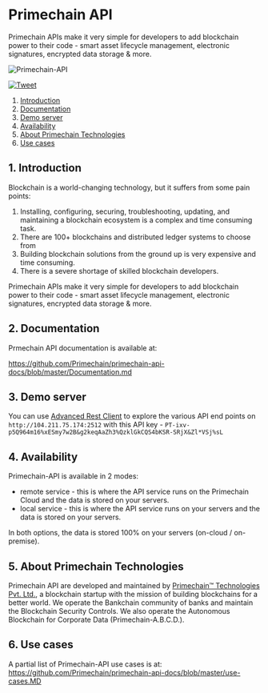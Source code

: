 # Primechain API

Primechain APIs make it very simple for developers to add blockchain power to their code - smart asset lifecycle management, electronic signatures, encrypted data storage & more.

![Primechain-API](http://www.primechaintech.com/images/projects/api-github.png)

[![Tweet](https://img.shields.io/twitter/url/http/shields.io.svg?style=social)](https://twitter.com/intent/tweet?text=Add%20blockchain%20power%20to%20your%20code%20in%20minutes%20with%20primechain-api&url=https://github.com/Primechain/primechain-api&via=primechain&hashtags=blockchain,api)

1. [Introduction](#1-introduction)
2. [Documentation](#2-documentation)
3. [Demo server](#3-demo-server)
4. [Availability](#4-availability)
5. [About Primechain Technologies](#5-about-primechain-technologies)
6. [Use cases](#6-use-cases)

## 1. Introduction
Blockchain is a world-changing technology, but it suffers from some pain points:
1.	Installing, configuring, securing, troubleshooting, updating, and maintaining a blockchain ecosystem is a complex and time consuming task.
2.	There are 100+ blockchains and distributed ledger systems to choose from
3.	Building blockchain solutions from the ground up is very expensive and time consuming.
4. There is a severe shortage of skilled blockchain developers.
 
Primechain APIs make it very simple for developers to add blockchain power to their code - smart asset lifecycle management, electronic signatures, encrypted data storage & more.

## 2. Documentation
Prmechain API documentation is available at: 

https://github.com/Primechain/primechain-api-docs/blob/master/Documentation.md

## 3. Demo server
You can use [Advanced Rest Client](https://chrome.google.com/webstore/detail/advanced-rest-client/hgmloofddffdnphfgcellkdfbfbjeloo) to explore the various API end points on `http://104.211.75.174:2512` with this API key - `PT-ixv-p5Q964m16%xESmy7w2B&g2keqAaZh3%QzklGkCQS4bKSR-SRjX&Zl*VSj%sL`

## 4. Availability
Primechain-API is available in 2 modes:
* remote service - this is where the API service runs on the Primechain Cloud and the data is stored on your servers.
* local service - this is where the API service runs on your servers and the data is stored on your servers.

In both options, the data is stored 100% on your servers (on-cloud / on-premise).

## 5. About Primechain Technologies
Primechain API are developed and maintained by [Primechain™ Technologies Pvt. Ltd.](http://www.primechaintech.com), a blockchain startup with the mission of building blockchains for a better world. We operate the Bankchain community of banks and maintain the Blockchain Security Controls. We also operate the Autonomous Blockchain for Corporate Data (Primechain-A.B.C.D.).

## 6. Use cases
A partial list of Primechain-API use cases is at:
https://github.com/Primechain/primechain-api-docs/blob/master/use-cases.MD
